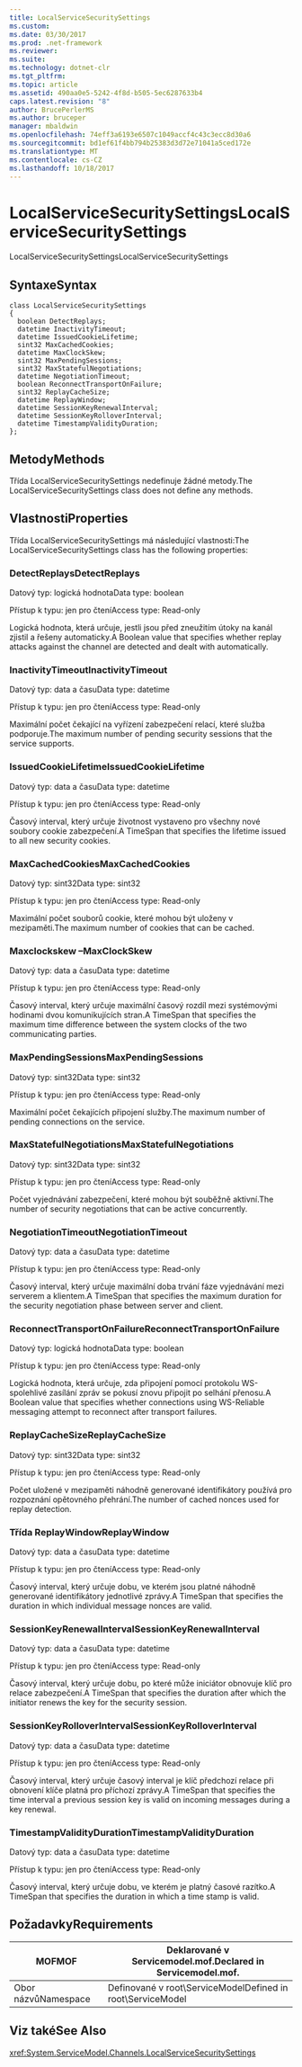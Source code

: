 ```yaml
---
title: LocalServiceSecuritySettings
ms.custom: 
ms.date: 03/30/2017
ms.prod: .net-framework
ms.reviewer: 
ms.suite: 
ms.technology: dotnet-clr
ms.tgt_pltfrm: 
ms.topic: article
ms.assetid: 490aa0e5-5242-4f8d-b505-5ec6287633b4
caps.latest.revision: "8"
author: BrucePerlerMS
ms.author: bruceper
manager: mbaldwin
ms.openlocfilehash: 74eff3a6193e6507c1049accf4c43c3ecc8d30a6
ms.sourcegitcommit: bd1ef61f4bb794b25383d3d72e71041a5ced172e
ms.translationtype: MT
ms.contentlocale: cs-CZ
ms.lasthandoff: 10/18/2017
---
```

# <a name="localservicesecuritysettings"></a><span data-ttu-id="82151-102">LocalServiceSecuritySettings</span><span class="sxs-lookup"><span data-stu-id="82151-102">LocalServiceSecuritySettings</span></span>
<span data-ttu-id="82151-103">LocalServiceSecuritySettings</span><span class="sxs-lookup"><span data-stu-id="82151-103">LocalServiceSecuritySettings</span></span>  
  
## <a name="syntax"></a><span data-ttu-id="82151-104">Syntaxe</span><span class="sxs-lookup"><span data-stu-id="82151-104">Syntax</span></span>  
  
```  
class LocalServiceSecuritySettings  
{  
  boolean DetectReplays;  
  datetime InactivityTimeout;  
  datetime IssuedCookieLifetime;  
  sint32 MaxCachedCookies;  
  datetime MaxClockSkew;  
  sint32 MaxPendingSessions;  
  sint32 MaxStatefulNegotiations;  
  datetime NegotiationTimeout;  
  boolean ReconnectTransportOnFailure;  
  sint32 ReplayCacheSize;  
  datetime ReplayWindow;  
  datetime SessionKeyRenewalInterval;  
  datetime SessionKeyRolloverInterval;  
  datetime TimestampValidityDuration;  
};  
```  
  
## <a name="methods"></a><span data-ttu-id="82151-105">Metody</span><span class="sxs-lookup"><span data-stu-id="82151-105">Methods</span></span>  
 <span data-ttu-id="82151-106">Třída LocalServiceSecuritySettings nedefinuje žádné metody.</span><span class="sxs-lookup"><span data-stu-id="82151-106">The LocalServiceSecuritySettings class does not define any methods.</span></span>  
  
## <a name="properties"></a><span data-ttu-id="82151-107">Vlastnosti</span><span class="sxs-lookup"><span data-stu-id="82151-107">Properties</span></span>  
 <span data-ttu-id="82151-108">Třída LocalServiceSecuritySettings má následující vlastnosti:</span><span class="sxs-lookup"><span data-stu-id="82151-108">The LocalServiceSecuritySettings class has the following properties:</span></span>  
  
### <a name="detectreplays"></a><span data-ttu-id="82151-109">DetectReplays</span><span class="sxs-lookup"><span data-stu-id="82151-109">DetectReplays</span></span>  
 <span data-ttu-id="82151-110">Datový typ: logická hodnota</span><span class="sxs-lookup"><span data-stu-id="82151-110">Data type: boolean</span></span>  
  
 <span data-ttu-id="82151-111">Přístup k typu: jen pro čtení</span><span class="sxs-lookup"><span data-stu-id="82151-111">Access type: Read-only</span></span>  
  
 <span data-ttu-id="82151-112">Logická hodnota, která určuje, jestli jsou před zneužitím útoky na kanál zjistil a řešeny automaticky.</span><span class="sxs-lookup"><span data-stu-id="82151-112">A Boolean value that specifies whether replay attacks against the channel are detected and dealt with automatically.</span></span>  
  
### <a name="inactivitytimeout"></a><span data-ttu-id="82151-113">InactivityTimeout</span><span class="sxs-lookup"><span data-stu-id="82151-113">InactivityTimeout</span></span>  
 <span data-ttu-id="82151-114">Datový typ: data a času</span><span class="sxs-lookup"><span data-stu-id="82151-114">Data type: datetime</span></span>  
  
 <span data-ttu-id="82151-115">Přístup k typu: jen pro čtení</span><span class="sxs-lookup"><span data-stu-id="82151-115">Access type: Read-only</span></span>  
  
 <span data-ttu-id="82151-116">Maximální počet čekající na vyřízení zabezpečení relací, které služba podporuje.</span><span class="sxs-lookup"><span data-stu-id="82151-116">The maximum number of pending security sessions that the service supports.</span></span>  
  
### <a name="issuedcookielifetime"></a><span data-ttu-id="82151-117">IssuedCookieLifetime</span><span class="sxs-lookup"><span data-stu-id="82151-117">IssuedCookieLifetime</span></span>  
 <span data-ttu-id="82151-118">Datový typ: data a času</span><span class="sxs-lookup"><span data-stu-id="82151-118">Data type: datetime</span></span>  
  
 <span data-ttu-id="82151-119">Přístup k typu: jen pro čtení</span><span class="sxs-lookup"><span data-stu-id="82151-119">Access type: Read-only</span></span>  
  
 <span data-ttu-id="82151-120">Časový interval, který určuje životnost vystaveno pro všechny nové soubory cookie zabezpečení.</span><span class="sxs-lookup"><span data-stu-id="82151-120">A TimeSpan that specifies the lifetime issued to all new security cookies.</span></span>  
  
### <a name="maxcachedcookies"></a><span data-ttu-id="82151-121">MaxCachedCookies</span><span class="sxs-lookup"><span data-stu-id="82151-121">MaxCachedCookies</span></span>  
 <span data-ttu-id="82151-122">Datový typ: sint32</span><span class="sxs-lookup"><span data-stu-id="82151-122">Data type: sint32</span></span>  
  
 <span data-ttu-id="82151-123">Přístup k typu: jen pro čtení</span><span class="sxs-lookup"><span data-stu-id="82151-123">Access type: Read-only</span></span>  
  
 <span data-ttu-id="82151-124">Maximální počet souborů cookie, které mohou být uloženy v mezipaměti.</span><span class="sxs-lookup"><span data-stu-id="82151-124">The maximum number of cookies that can be cached.</span></span>  
  
### <a name="maxclockskew"></a><span data-ttu-id="82151-125">Maxclockskew –</span><span class="sxs-lookup"><span data-stu-id="82151-125">MaxClockSkew</span></span>  
 <span data-ttu-id="82151-126">Datový typ: data a času</span><span class="sxs-lookup"><span data-stu-id="82151-126">Data type: datetime</span></span>  
  
 <span data-ttu-id="82151-127">Přístup k typu: jen pro čtení</span><span class="sxs-lookup"><span data-stu-id="82151-127">Access type: Read-only</span></span>  
  
 <span data-ttu-id="82151-128">Časový interval, který určuje maximální časový rozdíl mezi systémovými hodinami dvou komunikujících stran.</span><span class="sxs-lookup"><span data-stu-id="82151-128">A TimeSpan that specifies the maximum time difference between the system clocks of the two communicating parties.</span></span>  
  
### <a name="maxpendingsessions"></a><span data-ttu-id="82151-129">MaxPendingSessions</span><span class="sxs-lookup"><span data-stu-id="82151-129">MaxPendingSessions</span></span>  
 <span data-ttu-id="82151-130">Datový typ: sint32</span><span class="sxs-lookup"><span data-stu-id="82151-130">Data type: sint32</span></span>  
  
 <span data-ttu-id="82151-131">Přístup k typu: jen pro čtení</span><span class="sxs-lookup"><span data-stu-id="82151-131">Access type: Read-only</span></span>  
  
 <span data-ttu-id="82151-132">Maximální počet čekajících připojení služby.</span><span class="sxs-lookup"><span data-stu-id="82151-132">The maximum number of pending connections on the service.</span></span>  
  
### <a name="maxstatefulnegotiations"></a><span data-ttu-id="82151-133">MaxStatefulNegotiations</span><span class="sxs-lookup"><span data-stu-id="82151-133">MaxStatefulNegotiations</span></span>  
 <span data-ttu-id="82151-134">Datový typ: sint32</span><span class="sxs-lookup"><span data-stu-id="82151-134">Data type: sint32</span></span>  
  
 <span data-ttu-id="82151-135">Přístup k typu: jen pro čtení</span><span class="sxs-lookup"><span data-stu-id="82151-135">Access type: Read-only</span></span>  
  
 <span data-ttu-id="82151-136">Počet vyjednávání zabezpečení, které mohou být souběžně aktivní.</span><span class="sxs-lookup"><span data-stu-id="82151-136">The number of security negotiations that can be active concurrently.</span></span>  
  
### <a name="negotiationtimeout"></a><span data-ttu-id="82151-137">NegotiationTimeout</span><span class="sxs-lookup"><span data-stu-id="82151-137">NegotiationTimeout</span></span>  
 <span data-ttu-id="82151-138">Datový typ: data a času</span><span class="sxs-lookup"><span data-stu-id="82151-138">Data type: datetime</span></span>  
  
 <span data-ttu-id="82151-139">Přístup k typu: jen pro čtení</span><span class="sxs-lookup"><span data-stu-id="82151-139">Access type: Read-only</span></span>  
  
 <span data-ttu-id="82151-140">Časový interval, který určuje maximální doba trvání fáze vyjednávání mezi serverem a klientem.</span><span class="sxs-lookup"><span data-stu-id="82151-140">A TimeSpan that specifies the maximum duration for the security negotiation phase between server and client.</span></span>  
  
### <a name="reconnecttransportonfailure"></a><span data-ttu-id="82151-141">ReconnectTransportOnFailure</span><span class="sxs-lookup"><span data-stu-id="82151-141">ReconnectTransportOnFailure</span></span>  
 <span data-ttu-id="82151-142">Datový typ: logická hodnota</span><span class="sxs-lookup"><span data-stu-id="82151-142">Data type: boolean</span></span>  
  
 <span data-ttu-id="82151-143">Přístup k typu: jen pro čtení</span><span class="sxs-lookup"><span data-stu-id="82151-143">Access type: Read-only</span></span>  
  
 <span data-ttu-id="82151-144">Logická hodnota, která určuje, zda připojení pomocí protokolu WS-spolehlivé zasílání zpráv se pokusí znovu připojit po selhání přenosu.</span><span class="sxs-lookup"><span data-stu-id="82151-144">A Boolean value that specifies whether connections using WS-Reliable messaging attempt to reconnect after transport failures.</span></span>  
  
### <a name="replaycachesize"></a><span data-ttu-id="82151-145">ReplayCacheSize</span><span class="sxs-lookup"><span data-stu-id="82151-145">ReplayCacheSize</span></span>  
 <span data-ttu-id="82151-146">Datový typ: sint32</span><span class="sxs-lookup"><span data-stu-id="82151-146">Data type: sint32</span></span>  
  
 <span data-ttu-id="82151-147">Přístup k typu: jen pro čtení</span><span class="sxs-lookup"><span data-stu-id="82151-147">Access type: Read-only</span></span>  
  
 <span data-ttu-id="82151-148">Počet uložené v mezipaměti náhodně generované identifikátory používá pro rozpoznání opětovného přehrání.</span><span class="sxs-lookup"><span data-stu-id="82151-148">The number of cached nonces used for replay detection.</span></span>  
  
### <a name="replaywindow"></a><span data-ttu-id="82151-149">Třída ReplayWindow</span><span class="sxs-lookup"><span data-stu-id="82151-149">ReplayWindow</span></span>  
 <span data-ttu-id="82151-150">Datový typ: data a času</span><span class="sxs-lookup"><span data-stu-id="82151-150">Data type: datetime</span></span>  
  
 <span data-ttu-id="82151-151">Přístup k typu: jen pro čtení</span><span class="sxs-lookup"><span data-stu-id="82151-151">Access type: Read-only</span></span>  
  
 <span data-ttu-id="82151-152">Časový interval, který určuje dobu, ve kterém jsou platné náhodně generované identifikátory jednotlivé zprávy.</span><span class="sxs-lookup"><span data-stu-id="82151-152">A TimeSpan that specifies the duration in which individual message nonces are valid.</span></span>  
  
### <a name="sessionkeyrenewalinterval"></a><span data-ttu-id="82151-153">SessionKeyRenewalInterval</span><span class="sxs-lookup"><span data-stu-id="82151-153">SessionKeyRenewalInterval</span></span>  
 <span data-ttu-id="82151-154">Datový typ: data a času</span><span class="sxs-lookup"><span data-stu-id="82151-154">Data type: datetime</span></span>  
  
 <span data-ttu-id="82151-155">Přístup k typu: jen pro čtení</span><span class="sxs-lookup"><span data-stu-id="82151-155">Access type: Read-only</span></span>  
  
 <span data-ttu-id="82151-156">Časový interval, který určuje dobu, po které může iniciátor obnovuje klíč pro relace zabezpečení.</span><span class="sxs-lookup"><span data-stu-id="82151-156">A TimeSpan that specifies the duration after which the initiator renews the key for the security session.</span></span>  
  
### <a name="sessionkeyrolloverinterval"></a><span data-ttu-id="82151-157">SessionKeyRolloverInterval</span><span class="sxs-lookup"><span data-stu-id="82151-157">SessionKeyRolloverInterval</span></span>  
 <span data-ttu-id="82151-158">Datový typ: data a času</span><span class="sxs-lookup"><span data-stu-id="82151-158">Data type: datetime</span></span>  
  
 <span data-ttu-id="82151-159">Přístup k typu: jen pro čtení</span><span class="sxs-lookup"><span data-stu-id="82151-159">Access type: Read-only</span></span>  
  
 <span data-ttu-id="82151-160">Časový interval, který určuje časový interval je klíč předchozí relace při obnovení klíče platná pro příchozí zprávy.</span><span class="sxs-lookup"><span data-stu-id="82151-160">A TimeSpan that specifies the time interval a previous session key is valid on incoming messages during a key renewal.</span></span>  
  
### <a name="timestampvalidityduration"></a><span data-ttu-id="82151-161">TimestampValidityDuration</span><span class="sxs-lookup"><span data-stu-id="82151-161">TimestampValidityDuration</span></span>  
 <span data-ttu-id="82151-162">Datový typ: data a času</span><span class="sxs-lookup"><span data-stu-id="82151-162">Data type: datetime</span></span>  
  
 <span data-ttu-id="82151-163">Přístup k typu: jen pro čtení</span><span class="sxs-lookup"><span data-stu-id="82151-163">Access type: Read-only</span></span>  
  
 <span data-ttu-id="82151-164">Časový interval, který určuje dobu, ve kterém je platný časové razítko.</span><span class="sxs-lookup"><span data-stu-id="82151-164">A TimeSpan that specifies the duration in which a time stamp is valid.</span></span>  
  
## <a name="requirements"></a><span data-ttu-id="82151-165">Požadavky</span><span class="sxs-lookup"><span data-stu-id="82151-165">Requirements</span></span>  
  
|<span data-ttu-id="82151-166">MOF</span><span class="sxs-lookup"><span data-stu-id="82151-166">MOF</span></span>|<span data-ttu-id="82151-167">Deklarované v Servicemodel.mof.</span><span class="sxs-lookup"><span data-stu-id="82151-167">Declared in Servicemodel.mof.</span></span>|  
|---------|-----------------------------------|  
|<span data-ttu-id="82151-168">Obor názvů</span><span class="sxs-lookup"><span data-stu-id="82151-168">Namespace</span></span>|<span data-ttu-id="82151-169">Definované v root\ServiceModel</span><span class="sxs-lookup"><span data-stu-id="82151-169">Defined in root\ServiceModel</span></span>|  
  
## <a name="see-also"></a><span data-ttu-id="82151-170">Viz také</span><span class="sxs-lookup"><span data-stu-id="82151-170">See Also</span></span>  
 <xref:System.ServiceModel.Channels.LocalServiceSecuritySettings>

